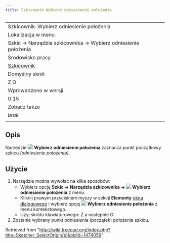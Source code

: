 ```yaml
---
title: Szkicownik Wybierz odniesienie położenia
---
```

|  |
| --- |
| Szkicownik: Wybierz odniesienie położenia |
| Lokalizacja w menu |
| Szkic → Narzędzia szkicownika → Wybierz odniesienie położenia |
| Środowisko pracy |
| [Szkicownik](/Sketcher_Workbench/pl "Sketcher Workbench/pl") |
| Domyślny skrót |
| Z O |
| Wprowadzono w wersji |
| 0.15 |
| Zobacz także |
| *brak* |
|  |

## Opis

Narzędzie ![](/images/Sketcher_SelectOrigin.svg) **Wybierz odniesienie położenia** zaznacza punkt początkowy szkicu *(odniesienie położenia)*.

## Użycie

1. Narzędzie można wywołać na kilka sposobów:
   * Wybierz opcję **Szkic → Narzędzia szkicownika → ![](/images/Sketcher_SelectOrigin.svg) Wybierz odniesienie położenia** z menu.
   * Kliknij prawym przyciskiem myszy w sekcji **Elementy** [okna dialogowego](/Sketcher_Dialog/pl "Sketcher Dialog/pl") i wybierz opcję **![](/images/Sketcher_SelectOrigin.svg) Wybierz odniesienie położenia** z menu kontekstowego.
   * Użyj skrótu klawiaturowego: Z a następnie O.
2. Zostanie wybrany punkt odniesienia (początek) położenia szkicu.

Retrieved from "<http://wiki.freecad.org/index.php?title=Sketcher_SelectOrigin/pl&oldid=1474059>"